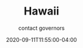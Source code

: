 ---
date: 2020-09-11T11:55:00-04:00
title: "Hawaii"
ab: "HI"
seo_title: "Contact Hawaii Governor"
description: Contact Hawaii Governor
author: contact governors
url: /hawaii/
weight: 1
---